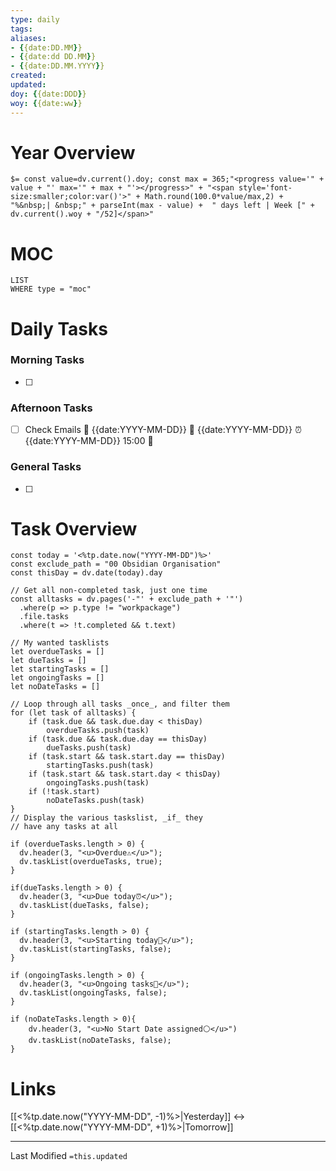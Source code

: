 ```yaml
---
type: daily
tags:
aliases: 
- {{date:DD.MM}}
- {{date:dd DD.MM}}
- {{date:DD.MM.YYYY}}
created: 
updated: 
doy: {{date:DDD}}
woy: {{date:ww}}
---
```

# Year Overview
`$= const value=dv.current().doy; const max = 365;"<progress value='" + value + "' max='" + max + "'></progress>" + "<span style='font-size:smaller;color:var()'>" + Math.round(100.0*value/max,2) + "%&nbsp;| &nbsp;" + parseInt(max - value) +  " days left | Week [" + dv.current().woy + "/52]</span>"`

# MOC
```dataview
LIST
WHERE type = "moc"
```

# Daily Tasks
### Morning Tasks
- [ ] 

### Afternoon Tasks
- [ ] Check Emails 🛫 {{date:YYYY-MM-DD}} 📅 {{date:YYYY-MM-DD}} ⏰{{date:YYYY-MM-DD}} 15:00 🔽 

### General Tasks
- [ ] 

# Task Overview
```dataviewjs
const today = '<%tp.date.now("YYYY-MM-DD")%>'
const exclude_path = "00 Obsidian Organisation" 
const thisDay = dv.date(today).day

// Get all non-completed task, just one time
const alltasks = dv.pages('-"' + exclude_path + '"')
  .where(p => p.type != "workpackage")
  .file.tasks
  .where(t => !t.completed && t.text)

// My wanted tasklists
let overdueTasks = []
let dueTasks = []
let startingTasks = []
let ongoingTasks = []
let noDateTasks = []

// Loop through all tasks _once_, and filter them
for (let task of alltasks) {
	if (task.due && task.due.day < thisDay) 
	    overdueTasks.push(task)
	if (task.due && task.due.day == thisDay)
	    dueTasks.push(task)
    if (task.start && task.start.day == thisDay)
	    startingTasks.push(task)
	if (task.start && task.start.day < thisDay) 
	    ongoingTasks.push(task)
	if (!task.start)
		noDateTasks.push(task)
}
// Display the various taskslist, _if_ they
// have any tasks at all

if (overdueTasks.length > 0) {
  dv.header(3, "<u>Overdue⚠️</u>");
  dv.taskList(overdueTasks, true);
}  

if(dueTasks.length > 0) {
  dv.header(3, "<u>Due today⏰</u>");
  dv.taskList(dueTasks, false);
}  

if (startingTasks.length > 0) {
  dv.header(3, "<u>Starting today🌅</u>");
  dv.taskList(startingTasks, false);
}  

if (ongoingTasks.length > 0) {
  dv.header(3, "<u>Ongoing tasks🚀</u>");
  dv.taskList(ongoingTasks, false);
}

if (noDateTasks.length > 0){
	dv.header(3, "<u>No Start Date assigned⚪️</u>")
	dv.taskList(noDateTasks, false);
}
```
# Links
[[<%tp.date.now("YYYY-MM-DD", -1)%>|Yesterday]] <-> [[<%tp.date.now("YYYY-MM-DD", +1)%>|Tomorrow]]

___
Last Modified `=this.updated`
